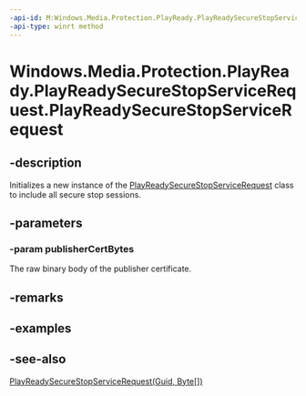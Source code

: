 ```yaml
---
-api-id: M:Windows.Media.Protection.PlayReady.PlayReadySecureStopServiceRequest.#ctor(System.Byte[])
-api-type: winrt method
---
```


<!-- Method syntax
public PlayReadySecureStopServiceRequest(System.Byte[] publisherCertBytes)
-->

# Windows.Media.Protection.PlayReady.PlayReadySecureStopServiceRequest.PlayReadySecureStopServiceRequest

## -description
Initializes a new instance of the [PlayReadySecureStopServiceRequest](playreadysecurestopservicerequest.md) class to include all secure stop sessions.

## -parameters
### -param publisherCertBytes
The raw binary body of the publisher certificate.

## -remarks

## -examples

## -see-also
[PlayReadySecureStopServiceRequest(Guid, Byte\[\])](playreadysecurestopservicerequest_playreadysecurestopservicerequest_1991069964.md)